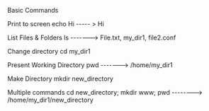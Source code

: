 Basic Commands

Print to screen
    echo Hi  ----- > Hi

List Files & Folders
    ls -------> File.txt, my_dir1, file2.conf

Change directory
    cd my_dir1

Present Working Directory
    pwd -------> /home/my_dir1

Make Directory
    mkdir new_directory

Multiple commands
    cd new_directory; mkdir www; pwd   --------> /home/my_dir1/new_directory

